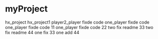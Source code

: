 # myProject
hx_project
hx_project1
player2_player fixde code
one_player fixde code
one_player fixde code 11
one_player fixde code 22
two fix readme 33
two fix readme 44
one fix 33
one add 44